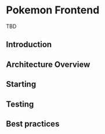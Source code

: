 # Pokemon Frontend

TBD

## Introduction

## Architecture Overview

## Starting

## Testing

## Best practices

